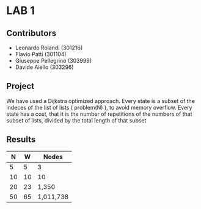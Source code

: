 # LAB 1

## Contributors
-  Leonardo Rolandi (301216)
-  Flavio Patti (301104)
-  Giuseppe Pellegrino (303999)
-  Davide Aiello (303296) 

## Project
We have used a Dijkstra optimized approach.
Every state is a subset of the indeces of the list of lists ( problem(N) ), to avoid memory overflow.
Every state has a cost, that it is the number of repetitions of the numbers of that subset of lists, divided by the total length of that subset

## Results

| N   | W   | Nodes     |
| --- | --- | --------- |
| 5   | 5   | 3         |
| 10  | 10  | 10        |
| 20  | 23  | 1,350     |
| 50  | 65  | 1,011,738 |

